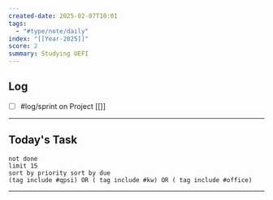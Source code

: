 ```yaml
---
created-date: 2025-02-07T10:01
tags:
  - "#type/note/daily"
index: "[[Year-2025]]"
score: 2
summary: Studying UEFI
---
```


## Log
- [ ] #log/sprint on Project [[]]

---

## Today's Task

```tasks
not done
limit 15
sort by priority sort by due
(tag include #qpsi) OR ( tag include #kw) OR ( tag include #office)
```
---

